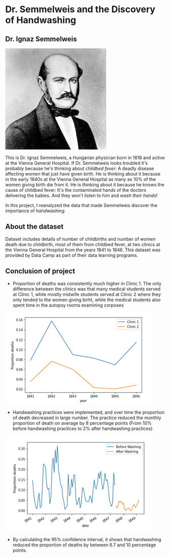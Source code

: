 # Dr. Semmelweis and the Discovery of Handwashing

## Dr. Ignaz Semmelweis
![image](https://github.com/vchow6/Dr.-Semmelweis-and-the-Discovery-of-Handwashing/blob/main/Dr_Semmelweis.jpeg)
<!--
<img style="float: left;margin:5px 20px 5px 1px" src="https://assets.datacamp.com/production/project_20/datasets/ignaz_semmelweis_1860.jpeg">
-->
<p>This is Dr. Ignaz Semmelweis, a Hungarian physician born in 1818 and active at the Vienna General Hospital. If Dr. Semmelweis looks troubled it's probably because he's thinking about <em>childbed fever</em>: A deadly disease affecting women that just have given birth. He is thinking about it because in the early 1840s at the Vienna General Hospital as many as 10% of the women giving birth die from it. He is thinking about it because he knows the cause of childbed fever: It's the contaminated hands of the doctors delivering the babies. And they won't listen to him and <em>wash their hands</em>!</p>
<p>In this project, I reanalyzed the data that made Semmelweis discover the importance of <em>handwashing</em>.</p>

## About the dataset
Dataset includes details of number of childbirths and number of women death due to childbirth, most of them from childbed fever, at two clinics at the Vienna General Hospital from the years 1841 to 1846. This dataset was provided by Data Camp as part of their data learning programs.

## Conclusion of project
* Proportion of deaths was consistently much higher in Clinic 1. The only difference between the clinics was that many medical students served at Clinic 1, while mostly midwife students served at Clinic 2 where they only tended to the women giving birht, while the medical students also spent time in the autopsy rooms examining corposes

![image](https://github.com/vchow6/Dr.-Semmelweis-and-the-Discovery-of-Handwashing/blob/main/Clinics.png) 

* Handwashing practices were implemented, and over time the proportion of death decreased in large number. The practice reduced the monthly proportion of death on average by 8 percentage points (From 10% before handwashing practices to 2% after handwashing practices)

![image](https://github.com/vchow6/Dr.-Semmelweis-and-the-Discovery-of-Handwashing/blob/main/Handwashing_graph.png)

* By calculating the 95% confidence interval, it shows that handwashing reduced the proportion of deaths by between 6.7 and 10 percentage points.


